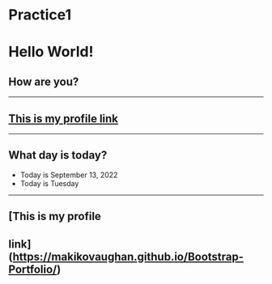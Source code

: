 # Practice1
<h1> Hello World!</h1>
<h2> How are you? </h2>


------------------------------------------------------------
## [This is my profile link](https://makikovaughan.github.io/Bootstrap-Portfolio/)
--------------------------------------------------------------

## What day is today?
* Today is September 13, 2022
* Today is Tuesday

---------------------------------------------------------------
## [This is my profile 
link](https://makikovaughan.github.io/Bootstrap-Portfolio/)
--------------------------------------------------------------
